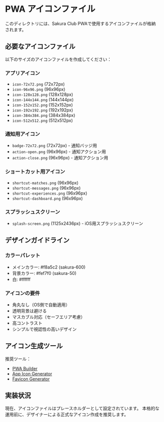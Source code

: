 # PWA アイコンファイル

このディレクトリには、Sakura Club PWAで使用するアイコンファイルが格納されます。

## 必要なアイコンファイル

以下のサイズのアイコンファイルを作成してください：

### アプリアイコン
- `icon-72x72.png` (72x72px)
- `icon-96x96.png` (96x96px)  
- `icon-128x128.png` (128x128px)
- `icon-144x144.png` (144x144px)
- `icon-152x152.png` (152x152px)
- `icon-192x192.png` (192x192px)
- `icon-384x384.png` (384x384px)
- `icon-512x512.png` (512x512px)

### 通知用アイコン
- `badge-72x72.png` (72x72px) - 通知バッジ用
- `action-open.png` (96x96px) - 通知アクション用
- `action-close.png` (96x96px) - 通知アクション用

### ショートカット用アイコン
- `shortcut-matches.png` (96x96px)
- `shortcut-messages.png` (96x96px)
- `shortcut-experiences.png` (96x96px)
- `shortcut-dashboard.png` (96x96px)

### スプラッシュスクリーン
- `splash-screen.png` (1125x2436px) - iOS用スプラッシュスクリーン

## デザインガイドライン

### カラーパレット
- メインカラー: #f8a5c2 (sakura-600)
- 背景カラー: #fef7f0 (sakura-50)
- 白: #ffffff

### アイコンの要件
- 角丸なし（OS側で自動適用）
- 透明背景は避ける
- マスカブル対応（セーフエリア考慮）
- 高コントラスト
- シンプルで視認性の高いデザイン

## アイコン生成ツール

推奨ツール：
- [PWA Builder](https://www.pwabuilder.com/imageGenerator)
- [App Icon Generator](https://appicon.co/)
- [Favicon Generator](https://realfavicongenerator.net/)

## 実装状況

現在、アイコンファイルはプレースホルダーとして設定されています。
本格的な運用前に、デザイナーによる正式なアイコン作成を推奨します。